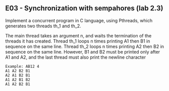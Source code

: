 ## E03 - Synchronization with sempahores (lab 2.3)

Implement a concurrent program in C language, using Pthreads, which generates two threads th\_1 and th\_2.

The main thread takes an argument n, and waits the termination of the threads it has created.
Thread th\_1 loops n times printing A1 then B1 in sequence on the same line.
Thread th\_2 loops n times printing A2 then B2 in sequence on the same line.
However, B1 and B2 must be printed only after A1 and A2, and the last thread must also print the newline character

```
Example: AB12 4
A1 A2 B2 B1
A2 A1 B2 B1
A1 A2 B1 B2
A1 A2 B2 B1
```
